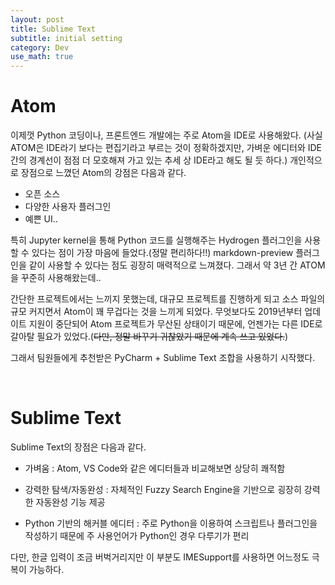 ```yaml
---
layout: post
title: Sublime Text
subtitle: initial setting
category: Dev
use_math: true
---
```



# Atom

이제껏 Python 코딩이나, 프론트엔드 개발에는 주로 Atom을 IDE로 사용해왔다. (사실 ATOM은 IDE라기 보다는 편집기라고 부르는 것이 정확하겠지만, 가벼운 에디터와 IDE 간의 경계선이 점점 더 모호해져 가고 있는 추세 상 IDE라고 해도 될 듯 하다.) 개인적으로 장점으로 느꼈던 Atom의 강점은 다음과 같다.

- 오픈 소스
- 다양한 사용자 플러그인
- 예쁜 UI..

특히 Jupyter kernel을 통해 Python 코드를 실행해주는 Hydrogen 플러그인을 사용할 수 있다는 점이 가장 마음에 들었다.(정말 편리하다!!) markdown-preview 플러그인을 같이 사용할 수 있다는 점도 굉장히 매력적으로 느껴졌다. 그래서 약 3년 간 ATOM을 꾸준히 사용해왔는데..

간단한 프로젝트에서는 느끼지 못했는데, 대규모 프로젝트를 진행하게 되고 소스 파일의 규모 커지면서 Atom이 꽤 무겁다는 것을 느끼게 되었다. 무엇보다도 2019년부터 업데이트 지원이 중단되어 Atom 프로젝트가 무산된 상태이기 때문에, 언젠가는 다른 IDE로 갈아탈 필요가 있었다.(<del>다만, 정말 바꾸기 귀찮았기 때문에 계속 쓰고 있었다.</del>)

그래서 팀원들에게 추천받은 PyCharm + Sublime Text 조합을 사용하기 시작했다.


<br>

# Sublime Text

Sublime Text의 장점은 다음과 같다.

- 가벼움 : Atom, VS Code와 같은 에디터들과 비교해보면 상당히 쾌적함

- 강력한 탐색/자동완성 : 자체적인 Fuzzy Search Engine을 기반으로 굉장히 강력한 자동완성 기능 제공

- Python 기반의 해커블 에디터 : 주로 Python을 이용하여 스크립트나 플러그인을 작성하기 때문에 주 사용언어가 Python인 경우 다루기가 편리

다만, 한글 입력이 조금 버벅거리지만 이 부분도 IMESupport를 사용하면 어느정도 극복이 가능하다.

<br>
<br>
